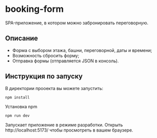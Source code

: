 # booking-form
SPA-приложение, в котором можно забронировать переговорную.
## Описание
- Форма с выбором этажа, башни, переговорной, даты и времени;
- Возможность сбросить форму;
- Отправка формы (отправляется JSON в консоль).
## Инструкция по запуску
В директории прооекта вы можете запустить:

``` npm install ```

Установка npm

``` npm run dev ```

Запускает приложение в режиме разработки.
Открыть http://localhost:5173/ чтобы просмотреть в вашем браузере.
